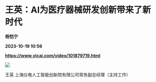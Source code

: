 # 王英：AI为医疗器械研发创新带来了新时代
**杨恺宁**

**2023-10-19 10:56**

**https://www.yicai.com/video/101879719.html**

![](http://imgcdn.yicai.com/vms-new/2023/10/85b1891c-1ef6-4ca2-bdf9-0be5ac67e297_UsGn.jpg) 

王英 上海仪电人工智能创新院有限公司常务副总经理（主持工作）